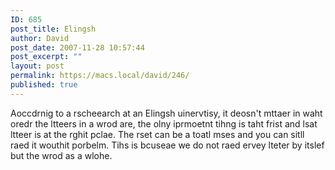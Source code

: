 ```yaml
---
ID: 685
post_title: Elingsh
author: David
post_date: 2007-11-28 10:57:44
post_excerpt: ""
layout: post
permalink: https://macs.local/david/246/
published: true
---
```

Aoccdrnig to a rscheearch at an Elingsh uinervtisy, it deosn't mttaer in waht oredr the ltteers in a wrod are, the olny iprmoetnt tihng is taht frist and lsat ltteer is at the rghit pclae. The rset can be a toatl mses and you can sitll raed it wouthit porbelm. Tihs is bcuseae we do not raed ervey lteter by itslef but the wrod as a wlohe.

